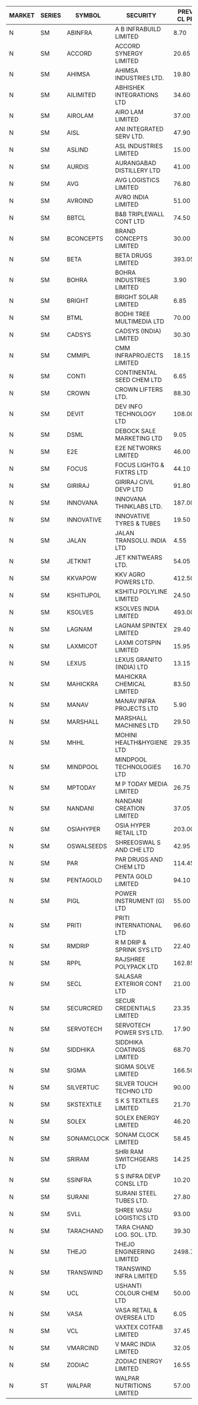 


| MARKET | SERIES | SYMBOL | SECURITY | PREV CL PR | OPEN PRICE | HIGH PRICE | LOW PRICE | CLOSE PRICE | NET TRDVAL | NET TRDQTY | CORP IND | HI 52 WK | LO 52 WK |
| ----- | ----- | ----- | ----- | ----- | ----- | ----- | ----- | ----- | ----- | ----- | ----- | ----- | ----- |
| N | SM | ABINFRA | A B INFRABUILD LIMITED | 8.70 | 8.30 | 8.30 | 8.30 | 8.30 | 99600.00 | 12000 |  | 11.15 | 5.00 |
| N | SM | ACCORD | ACCORD SYNERGY LIMITED | 20.65 | 21.65 | 21.65 | 21.65 | 21.65 | 43300.00 | 2000 |  | 27.00 | 12.40 |
| N | SM | AHIMSA | AHIMSA INDUSTRIES LTD. | 19.80 | 16.25 | 23.25 | 16.25 | 23.25 | 376500.00 | 18000 |  | 24.00 | 16.00 |
| N | SM | AILIMITED | ABHISHEK INTEGRATIONS LTD | 34.60 | 31.15 | 31.15 | 31.15 | 31.15 | 186900.00 | 6000 |  | 38.60 | 19.00 |
| N | SM | AIROLAM | AIRO LAM LIMITED | 37.00 | 40.00 | 41.40 | 37.25 | 37.70 | 821700.00 | 21000 |  | 45.35 | 18.20 |
| N | SM | AISL | ANI INTEGRATED SERV LTD. | 47.90 | 49.85 | 49.85 | 45.55 | 48.85 | 1267980.00 | 26400 |  | 55.40 | 17.60 |
| N | SM | ASLIND | ASL INDUSTRIES LIMITED | 15.00 | 15.70 | 15.70 | 15.70 | 15.70 | 62800.00 | 4000 |  | 22.10 | 4.75 |
| N | SM | AURDIS | AURANGABAD DISTILLERY LTD | 41.00 | 40.00 | 40.00 | 40.00 | 40.00 | 80000.00 | 2000 |  | 47.70 | 25.80 |
| N | SM | AVG | AVG LOGISTICS LIMITED | 76.80 | 78.85 | 78.85 | 78.00 | 78.00 | 188220.00 | 2400 |  | 83.00 | 37.45 |
| N | SM | AVROIND | AVRO INDIA LIMITED | 51.00 | 54.00 | 54.00 | 54.00 | 54.00 | 324000.00 | 6000 |  | 54.00 | 35.00 |
| N | SM | BBTCL | B&B TRIPLEWALL CONT LTD | 74.50 | 75.00 | 76.00 | 74.10 | 76.00 | 13165200.00 | 177000 |  | 83.95 | 27.20 |
| N | SM | BCONCEPTS | BRAND CONCEPTS LIMITED | 30.00 | 29.95 | 31.45 | 29.95 | 31.45 | 740700.00 | 24000 |  | 32.60 | 14.05 |
| N | SM | BETA | BETA DRUGS LIMITED | 393.05 | 384.00 | 394.00 | 384.00 | 390.00 | 1564760.00 | 4000 |  | 404.80 | 59.10 |
| N | SM | BOHRA | BOHRA INDUSTRIES LIMITED | 3.90 | 3.75 | 3.75 | 3.75 | 3.75 | 7500.00 | 2000 |  | 7.25 | .95 |
| N | SM | BRIGHT | BRIGHT SOLAR LIMITED | 6.85 | 6.55 | 6.55 | 6.55 | 6.55 | 884250.00 | 135000 |  | 15.55 | 5.55 |
| N | SM | BTML | BODHI TREE MULTIMEDIA LTD | 70.00 | 72.00 | 73.00 | 72.00 | 73.00 | 261600.00 | 3600 |  | 96.00 | 64.05 |
| N | SM | CADSYS | CADSYS (INDIA) LIMITED | 30.30 | 30.30 | 30.30 | 30.30 | 30.30 | 60600.00 | 2000 |  | 36.90 | 18.10 |
| N | SM | CMMIPL | CMM INFRAPROJECTS LIMITED | 18.15 | 17.25 | 17.25 | 17.25 | 17.25 | 155250.00 | 9000 |  | 21.05 | 2.25 |
| N | SM | CONTI | CONTINENTAL SEED CHEM LTD | 6.65 | 6.65 | 6.65 | 6.65 | 6.65 | 44328.90 | 6666 |  | 14.60 | 5.20 |
| N | SM | CROWN | CROWN LIFTERS LTD. | 88.30 | 86.30 | 86.30 | 84.00 | 84.00 | 342500.00 | 4000 |  | 100.00 | 38.00 |
| N | SM | DEVIT | DEV INFO TECHNOLOGY LTD | 108.00 | 95.05 | 110.00 | 95.05 | 110.00 | 472575.00 | 4500 |  | 139.55 | 84.00 |
| N | SM | DSML | DEBOCK SALE MARKETING LTD | 9.05 | 9.50 | 9.50 | 9.50 | 9.50 | 57000.00 | 6000 |  | 21.95 | 3.55 |
| N | SM | E2E | E2E NETWORKS LIMITED | 46.00 | 44.15 | 44.15 | 43.70 | 43.70 | 614100.00 | 14000 |  | 61.30 | 20.05 |
| N | SM | FOCUS | FOCUS LIGHTG & FIXTRS LTD | 44.10 | 46.25 | 46.30 | 45.40 | 46.30 | 1242450.00 | 27000 |  | 46.30 | 18.05 |
| N | SM | GIRIRAJ | GIRIRAJ CIVIL DEVP LTD | 91.80 | 87.25 | 87.25 | 87.25 | 87.25 | 104700.00 | 1200 |  | 96.60 | 51.00 |
| N | SM | INNOVANA | INNOVANA THINKLABS LTD. | 187.00 | 187.90 | 193.90 | 186.00 | 189.95 | 1520500.00 | 8000 |  | 210.95 | 70.25 |
| N | SM | INNOVATIVE | INNOVATIVE TYRES & TUBES | 19.50 | 20.45 | 20.45 | 18.60 | 18.60 | 1362750.00 | 69000 |  | 20.45 | 5.65 |
| N | SM | JALAN | JALAN TRANSOLU. INDIA LTD | 4.55 | 4.75 | 4.75 | 4.75 | 4.75 | 14250.00 | 3000 |  | 4.75 | 2.75 |
| N | SM | JETKNIT | JET KNITWEARS LTD. | 54.05 | 51.35 | 51.35 | 51.35 | 51.35 | 77025.00 | 1500 |  | 54.20 | 18.00 |
| N | SM | KKVAPOW | KKV AGRO POWERS LTD. | 412.50 | 423.00 | 423.00 | 423.00 | 423.00 | 105750.00 | 250 |  | 438.90 | 335.00 |
| N | SM | KSHITIJPOL | KSHITIJ POLYLINE LIMITED | 24.50 | 24.50 | 24.50 | 24.50 | 24.50 | 392000.00 | 16000 |  | 28.25 | 19.85 |
| N | SM | KSOLVES | KSOLVES INDIA LIMITED | 493.00 | 485.00 | 485.00 | 468.35 | 468.35 | 8150220.00 | 17200 |  | 1718.20 | 102.05 |
| N | SM | LAGNAM | LAGNAM SPINTEX LIMITED | 29.40 | 30.85 | 30.85 | 30.00 | 30.00 | 1282950.00 | 42000 |  | 30.85 | 6.60 |
| N | SM | LAXMICOT | LAXMI COTSPIN LIMITED | 15.95 | 15.95 | 15.95 | 15.00 | 15.50 | 278700.00 | 18000 |  | 17.70 | 7.50 |
| N | SM | LEXUS | LEXUS GRANITO (INDIA) LTD | 13.15 | 13.55 | 13.55 | 13.35 | 13.35 | 40250.00 | 3000 |  | 22.50 | 7.20 |
| N | SM | MAHICKRA | MAHICKRA CHEMICAL LIMITED | 83.50 | 82.00 | 82.00 | 82.00 | 82.00 | 123000.00 | 1500 |  | 95.00 | 70.05 |
| N | SM | MANAV | MANAV INFRA PROJECTS LTD | 5.90 | 6.15 | 6.15 | 6.15 | 6.15 | 49200.00 | 8000 |  | 6.15 | 4.20 |
| N | SM | MARSHALL | MARSHALL MACHINES LTD | 29.50 | 30.95 | 30.95 | 30.95 | 30.95 | 2042700.00 | 66000 |  | 30.95 | 5.25 |
| N | SM | MHHL | MOHINI HEALTH&HYGIENE LTD | 29.35 | 29.00 | 29.45 | 28.50 | 28.50 | 524100.00 | 18000 |  | 39.50 | 14.40 |
| N | SM | MINDPOOL | MINDPOOL TECHNOLOGIES LTD | 16.70 | 17.50 | 17.50 | 17.50 | 17.50 | 70000.00 | 4000 |  | 17.50 | 12.00 |
| N | SM | MPTODAY | M P TODAY MEDIA LIMITED | 26.75 | 26.75 | 26.75 | 26.75 | 26.75 | 107000.00 | 4000 |  | 26.75 | 9.70 |
| N | SM | NANDANI | NANDANI CREATION LIMITED | 37.05 | 35.20 | 35.20 | 35.20 | 35.20 | 176000.00 | 5000 |  | 41.50 | 7.65 |
| N | SM | OSIAHYPER | OSIA HYPER RETAIL LTD | 203.00 | 188.10 | 188.10 | 188.10 | 188.10 | 75240.00 | 400 |  | 238.00 | 117.00 |
| N | SM | OSWALSEEDS | SHREEOSWAL S AND CHE LTD | 42.95 | 43.00 | 43.00 | 42.55 | 42.80 | 1368200.00 | 32000 |  | 50.45 | 28.00 |
| N | SM | PAR | PAR DRUGS AND CHEM LTD | 114.45 | 120.15 | 120.15 | 115.10 | 120.15 | 9564200.00 | 80000 |  | 136.50 | 44.25 |
| N | SM | PENTAGOLD | PENTA GOLD LIMITED | 94.10 | 93.50 | 93.50 | 93.00 | 93.45 | 15987000.00 | 171000 |  | 115.00 | 15.40 |
| N | SM | PIGL | POWER INSTRUMENT (G) LTD | 55.00 | 53.00 | 53.00 | 52.25 | 52.25 | 524900.00 | 10000 |  | 86.65 | 9.90 |
| N | SM | PRITI | PRITI INTERNATIONAL LTD | 96.60 | 96.60 | 96.60 | 80.15 | 95.90 | 590000.00 | 6400 |  | 98.85 | 66.80 |
| N | SM | RMDRIP | R M DRIP & SPRINK SYS LTD | 22.40 | 21.30 | 21.30 | 21.30 | 21.30 | 213000.00 | 10000 |  | 63.00 | 15.50 |
| N | SM | RPPL | RAJSHREE POLYPACK LTD | 162.85 | 161.00 | 163.50 | 161.00 | 163.50 | 485500.00 | 3000 |  | 171.15 | 69.00 |
| N | SM | SECL | SALASAR EXTERIOR CONT LTD | 21.00 | 21.25 | 21.25 | 21.25 | 21.25 | 3570000.00 | 168000 |  | 43.00 | 9.90 |
| N | SM | SECURCRED | SECUR CREDENTIALS LIMITED | 23.35 | 24.50 | 24.50 | 24.50 | 24.50 | 191100.00 | 7800 |  | 25.55 | 12.00 |
| N | SM | SERVOTECH | SERVOTECH POWER SYS LTD. | 17.90 | 18.75 | 18.75 | 17.05 | 18.15 | 1805400.00 | 100000 |  | 23.80 | 14.80 |
| N | SM | SIDDHIKA | SIDDHIKA COATINGS LIMITED | 68.70 | 68.55 | 68.55 | 68.00 | 68.25 | 409600.00 | 6000 |  | 81.50 | 45.00 |
| N | SM | SIGMA | SIGMA SOLVE LIMITED | 166.50 | 173.00 | 173.00 | 173.00 | 173.00 | 519000.00 | 3000 |  | 191.95 | 33.80 |
| N | SM | SILVERTUC | SILVER TOUCH TECHNO LTD | 90.00 | 89.50 | 89.50 | 89.50 | 89.50 | 89500.00 | 1000 |  | 102.00 | 72.00 |
| N | SM | SKSTEXTILE | S K S TEXTILES LIMITED | 21.70 | 20.65 | 20.65 | 20.65 | 20.65 | 20650.00 | 1000 |  | 30.45 | 20.65 |
| N | SM | SOLEX | SOLEX ENERGY LIMITED | 46.20 | 48.50 | 48.50 | 48.50 | 48.50 | 97000.00 | 2000 |  | 68.45 | 20.15 |
| N | SM | SONAMCLOCK | SONAM CLOCK LIMITED | 58.45 | 57.00 | 57.25 | 56.95 | 57.25 | 513600.00 | 9000 |  | 66.00 | 39.00 |
| N | SM | SRIRAM | SHRI RAM SWITCHGEARS LTD | 14.25 | 13.55 | 13.55 | 13.55 | 13.55 | 81300.00 | 6000 |  | 18.50 | 11.20 |
| N | SM | SSINFRA | S S INFRA DEVP CONSL LTD | 10.20 | 9.80 | 9.80 | 9.70 | 9.70 | 87600.00 | 9000 |  | 10.20 | 5.65 |
| N | SM | SURANI | SURANI STEEL TUBES LTD. | 27.80 | 29.10 | 29.15 | 29.10 | 29.15 | 174800.00 | 6000 |  | 29.15 | 17.35 |
| N | SM | SVLL | SHREE VASU LOGISTICS LTD | 93.00 | 96.00 | 96.00 | 95.00 | 95.00 | 287000.00 | 3000 |  | 104.00 | 76.00 |
| N | SM | TARACHAND | TARA CHAND LOG. SOL. LTD. | 39.30 | 39.15 | 39.90 | 35.00 | 39.85 | 682400.00 | 18000 |  | 52.35 | 26.00 |
| N | SM | THEJO | THEJO ENGINEERING LIMITED | 2498.75 | 2548.00 | 2548.00 | 2400.00 | 2498.20 | 14562830.00 | 5900 |  | 2999.95 | 490.00 |
| N | SM | TRANSWIND | TRANSWIND INFRA LIMITED | 5.55 | 5.80 | 5.80 | 5.55 | 5.55 | 45400.00 | 8000 |  | 11.15 | 4.75 |
| N | SM | UCL | USHANTI COLOUR CHEM LTD | 50.00 | 52.70 | 52.70 | 52.70 | 52.70 | 632400.00 | 12000 |  | 56.00 | 24.00 |
| N | SM | VASA | VASA RETAIL & OVERSEA LTD | 6.05 | 5.75 | 5.75 | 5.75 | 5.75 | 69000.00 | 12000 |  | 7.45 | 4.95 |
| N | SM | VCL | VAXTEX COTFAB LIMITED | 37.45 | 36.00 | 36.00 | 35.90 | 35.95 | 323700.00 | 9000 |  | 51.00 | 17.00 |
| N | SM | VMARCIND | V MARC INDIA LIMITED | 32.05 | 32.40 | 32.40 | 27.55 | 29.30 | 1346850.00 | 45000 |  | 45.00 | 25.35 |
| N | SM | ZODIAC | ZODIAC ENERGY LIMITED | 16.55 | 16.90 | 17.30 | 16.30 | 17.20 | 339800.00 | 20000 |  | 23.75 | 11.50 |
| N | ST | WALPAR | WALPAR NUTRITIONS LIMITED | 57.00 | 54.15 | 54.15 | 54.15 | 54.15 | 974700.00 | 18000 |  | 62.85 | 54.15 |



